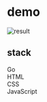 # demo
![result](https://user-images.githubusercontent.com/61053124/173227311-d43b3c1b-c658-4fd4-9ba4-2ceb1cd2c93d.gif)

## stack  
Go  
HTML  
CSS   
JavaScript   
